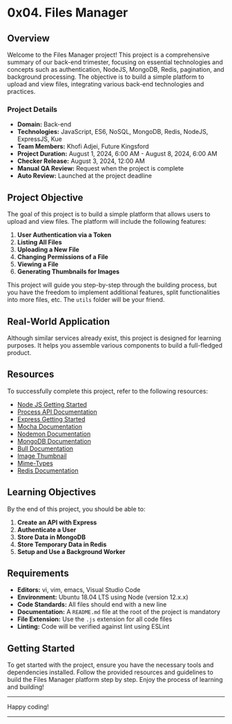 # 0x04. Files Manager

## Overview

Welcome to the Files Manager project! This project is a comprehensive summary of our back-end trimester, focusing on essential technologies and concepts such as authentication, NodeJS, MongoDB, Redis, pagination, and background processing. The objective is to build a simple platform to upload and view files, integrating various back-end technologies and practices.

### Project Details

- **Domain:** Back-end
- **Technologies:** JavaScript, ES6, NoSQL, MongoDB, Redis, NodeJS, ExpressJS, Kue
- **Team Members:** Khofi Adjei, Future Kingsford
- **Project Duration:** August 1, 2024, 6:00 AM - August 8, 2024, 6:00 AM
- **Checker Release:** August 3, 2024, 12:00 AM
- **Manual QA Review:** Request when the project is complete
- **Auto Review:** Launched at the project deadline

## Project Objective

The goal of this project is to build a simple platform that allows users to upload and view files. The platform will include the following features:

1. **User Authentication via a Token**
2. **Listing All Files**
3. **Uploading a New File**
4. **Changing Permissions of a File**
5. **Viewing a File**
6. **Generating Thumbnails for Images**

This project will guide you step-by-step through the building process, but you have the freedom to implement additional features, split functionalities into more files, etc. The `utils` folder will be your friend.

## Real-World Application

Although similar services already exist, this project is designed for learning purposes. It helps you assemble various components to build a full-fledged product.

## Resources

To successfully complete this project, refer to the following resources:

- [Node JS Getting Started](https://nodejs.org/en/docs/guides/getting-started-guide/)
- [Process API Documentation](https://nodejs.org/api/process.html)
- [Express Getting Started](https://expressjs.com/en/starter/installing.html)
- [Mocha Documentation](https://mochajs.org/)
- [Nodemon Documentation](https://nodemon.io/)
- [MongoDB Documentation](https://docs.mongodb.com/)
- [Bull Documentation](https://optimalbits.github.io/bull/)
- [Image Thumbnail](https://www.npmjs.com/package/image-thumbnail)
- [Mime-Types](https://www.npmjs.com/package/mime-types)
- [Redis Documentation](https://redis.io/documentation)

## Learning Objectives

By the end of this project, you should be able to:

1. **Create an API with Express**
2. **Authenticate a User**
3. **Store Data in MongoDB**
4. **Store Temporary Data in Redis**
5. **Setup and Use a Background Worker**

## Requirements

- **Editors:** vi, vim, emacs, Visual Studio Code
- **Environment:** Ubuntu 18.04 LTS using Node (version 12.x.x)
- **Code Standards:** All files should end with a new line
- **Documentation:** A `README.md` file at the root of the project is mandatory
- **File Extension:** Use the `.js` extension for all code files
- **Linting:** Code will be verified against lint using ESLint

## Getting Started

To get started with the project, ensure you have the necessary tools and dependencies installed. Follow the provided resources and guidelines to build the Files Manager platform step by step. Enjoy the process of learning and building!

---

Happy coding!

---
